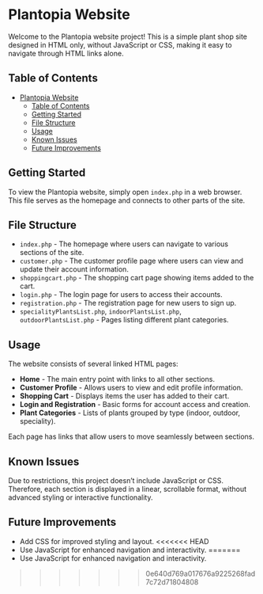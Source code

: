 # Plantopia Website

Welcome to the Plantopia website project! This is a simple plant shop site designed in HTML only, without JavaScript or CSS, making it easy to navigate through HTML links alone.

## Table of Contents
- [Plantopia Website](#plantopia-website)
  - [Table of Contents](#table-of-contents)
  - [Getting Started](#getting-started)
  - [File Structure](#file-structure)
  - [Usage](#usage)
  - [Known Issues](#known-issues)
  - [Future Improvements](#future-improvements)

## Getting Started

To view the Plantopia website, simply open `index.php` in a web browser. This file serves as the homepage and connects to other parts of the site.

## File Structure

- `index.php` - The homepage where users can navigate to various sections of the site.
- `customer.php` - The customer profile page where users can view and update their account information.
- `shoppingcart.php` - The shopping cart page showing items added to the cart.
- `login.php` - The login page for users to access their accounts.
- `registration.php` - The registration page for new users to sign up.
- `specialityPlantsList.php`, `indoorPlantsList.php`, `outdoorPlantsList.php` - Pages listing different plant categories.

## Usage

The website consists of several linked HTML pages:
- **Home** - The main entry point with links to all other sections.
- **Customer Profile** - Allows users to view and edit profile information.
- **Shopping Cart** - Displays items the user has added to their cart.
- **Login and Registration** - Basic forms for account access and creation.
- **Plant Categories** - Lists of plants grouped by type (indoor, outdoor, speciality).

Each page has links that allow users to move seamlessly between sections.

## Known Issues

Due to restrictions, this project doesn’t include JavaScript or CSS. Therefore, each section is displayed in a linear, scrollable format, without advanced styling or interactive functionality.

## Future Improvements

- Add CSS for improved styling and layout.
<<<<<<< HEAD
- Use JavaScript for enhanced navigation and interactivity.
=======
- Use JavaScript for enhanced navigation and interactivity.
>>>>>>> 0e640d769a017676a9225268fad7c72d71804808
